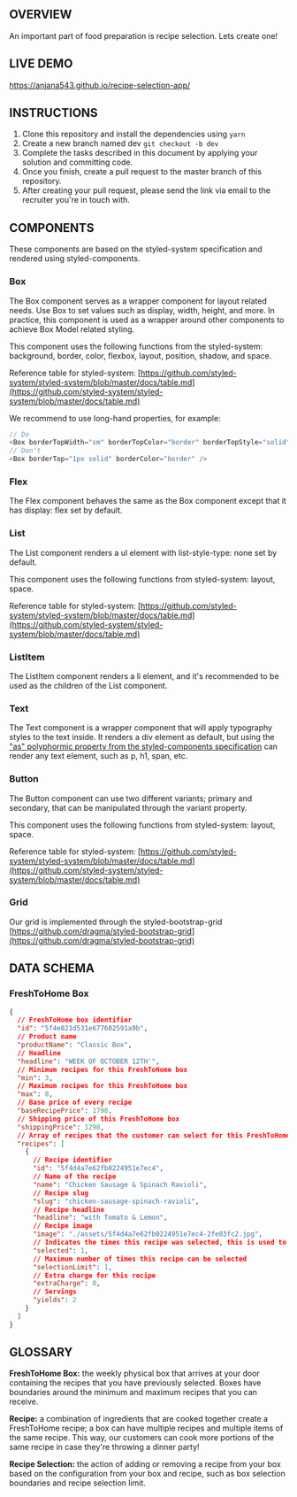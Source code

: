 ## OVERVIEW

An important part of food preparation is recipe selection. Lets create one!

## LIVE DEMO

https://anjana543.github.io/recipe-selection-app/

## INSTRUCTIONS

1. Clone this repository and install the dependencies using `yarn`
2. Create a new branch named dev `git checkout -b dev`
3. Complete the tasks described in this document by applying your solution and committing code.
4. Once you finish, create a pull request to the master branch of this repository.
5. After creating your pull request, please send the link via email to the recruiter you're in touch with.

## COMPONENTS

These components are based on the styled-system specification and rendered using styled-components.

### Box

The Box component serves as a wrapper component for layout related needs. Use Box to set values such as display, width, height, and more. In practice, this component is used as a wrapper around other components to achieve Box Model related styling.

This component uses the following functions from the styled-system: background, border, color, flexbox, layout, position, shadow, and space.

Reference table for styled-system: [https://github.com/styled-system/styled-system/blob/master/docs/table.md](https://github.com/styled-system/styled-system/blob/master/docs/table.md)

We recommend to use long-hand properties, for example:

```js
// Do
<Box borderTopWidth="sm" borderTopColor="border" borderTopStyle="solid" />
// Don't
<Box borderTop="1px solid" borderColor="border" />
```

### Flex

The Flex component behaves the same as the Box component except that it has display: flex set by default.

### List

The List component renders a ul element with list-style-type: none set by default.

This component uses the following functions from styled-system: layout, space.

Reference table for styled-system: [https://github.com/styled-system/styled-system/blob/master/docs/table.md](https://github.com/styled-system/styled-system/blob/master/docs/table.md)

### ListItem

The ListItem component renders a li element, and it's recommended to be used as the children of the List component.

### Text

The Text component is a wrapper component that will apply typography styles to the text inside. It renders a div element as default, but using the ["as" polyphormic property from the styled-components specification](https://styled-components.com/docs/api#as-polymorphic-prop) can render any text element, such as p, h1, span, etc.

### Button

The Button component can use two different variants; primary and secondary, that can be manipulated through the variant property.

This component uses the following functions from styled-system: layout, space.

Reference table for styled-system: [https://github.com/styled-system/styled-system/blob/master/docs/table.md](https://github.com/styled-system/styled-system/blob/master/docs/table.md)

### Grid

Our grid is implemented through the styled-bootstrap-grid [https://github.com/dragma/styled-bootstrap-grid](https://github.com/dragma/styled-bootstrap-grid)

## DATA SCHEMA

### FreshToHome Box

```json
{
  // FreshToHome box identifier
  "id": "5f4e821d531e677602591a9b",
  // Product name
  "productName": "Classic Box",
  // Headline
  "headline": "WEEK OF OCTOBER 12TH'",
  // Minimum recipes for this FreshToHome box
  "min": 3,
  // Maximum recipes for this FreshToHome box
  "max": 8,
  // Base price of every recipe
  "baseRecipePrice": 1798,
  // Shipping price of this FreshToHome box
  "shippingPrice": 1298,
  // Array of recipes that the customer can select for this FreshToHome box
  "recipes": [
    {
      // Recipe identifier
      "id": "5f4d4a7e62fb0224951e7ec4",
      // Name of the recipe
      "name": "Chicken Sausage & Spinach Ravioli",
      // Recipe slug
      "slug": "chicken-sausage-spinach-ravioli",
      // Recipe headline
      "headline": "with Tomato & Lemon",
      // Recipe image
      "image": "./assets/5f4d4a7e62fb0224951e7ec4-2fe03fc2.jpg",
      // Indicates the times this recipe was selected, this is used to perform the recipe selection
      "selected": 1,
      // Maximum number of times this recipe can be selected
      "selectionLimit": 1,
      // Extra charge for this recipe
      "extraCharge": 0,
      // Servings
      "yields": 2
    }
  ]
}
```

## GLOSSARY

**FreshToHome Box:** the weekly physical box that arrives at your door containing the recipes that you have previously selected. Boxes have boundaries around the minimum and maximum recipes that you can receive.

**Recipe:** a combination of ingredients that are cooked together create a FreshToHome recipe; a box can have multiple recipes and multiple items of the same recipe. This way, our customers can cook more portions of the same recipe in case they're throwing a dinner party!

**Recipe Selection:** the action of adding or removing a recipe from your box based on the configuration from your box and recipe, such as box selection boundaries and recipe selection limit.

